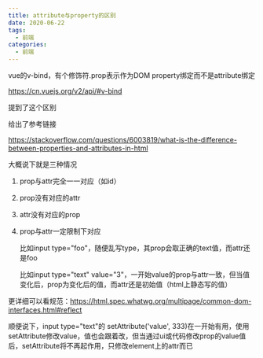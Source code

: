```yaml
---
title: attribute与property的区别
date: 2020-06-22
tags:
  - 前端
categories:
  - 前端
---
```


vue的v-bind，有个修饰符.prop表示作为DOM property绑定而不是attribute绑定

https://cn.vuejs.org/v2/api/#v-bind

提到了这个区别



给出了参考链接

https://stackoverflow.com/questions/6003819/what-is-the-difference-between-properties-and-attributes-in-html



大概说下就是三种情况

1. prop与attr完全一一对应（如id）

2. prop没有对应的attr

3. attr没有对应的prop

4. prop与attr一定限制下对应

    比如input type="foo"，随便乱写type，其prop会取正确的text值，而attr还是foo

    比如input type="text" value="3"，一开始value的prop与attr一致，但当值变化后，prop为变化后的值，而attr还是初始值（html上静态写的值）



更详细可以看规范：https://html.spec.whatwg.org/multipage/common-dom-interfaces.html#reflect



顺便说下，input type="text"的 setAttribute('value', 333)在一开始有用，使用setAttribute修改value，值也会跟着改，但当通过ui或代码修改prop的value值后，setAttribute将不再起作用，只修改element上的attr而已

